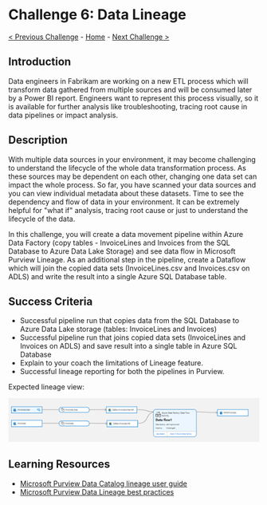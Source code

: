 # Challenge 6: Data Lineage

[< Previous Challenge](./Challenge5.md) - [Home](../README.md) - [Next Challenge >](./Challenge7.md)

## Introduction
Data engineers in Fabrikam are working on a new ETL process which will transform data gathered from multiple sources and will be consumed later by a Power BI report. Engineers want to represent this process visually, so it is available for further analysis like troubleshooting, tracing root cause in data pipelines or impact analysis.

## Description
With multiple data sources in your environment, it may become challenging to understand the lifecycle of the whole data transformation process. As these sources may be dependent on each other, changing one data set can impact the whole process. So far, you have scanned your data sources and you can view individual metadata about these datasets. Time to see the dependency and flow of data in your environment. It can be extremely helpful for "what if" analysis, tracing root cause or just to understand the lifecycle of the data. 

In this challenge, you will create a data movement pipeline within Azure Data Factory (copy tables - InvoiceLines and Invoices from the SQL Database to Azure Data Lake Storage) and see data flow in Microsoft Purview Lineage. As an additional step in the pipeline, create a Dataflow which will join the copied data sets (InvoiceLines.csv and Invoices.csv on ADLS) and write the result into a single Azure SQL Database table.

## Success Criteria
- Successful pipeline run that copies data from the SQL Database to Azure Data Lake storage (tables: InvoiceLines and Invoices)
- Successful pipeline run that joins copied data sets (InvoiceLines and Invoices on ADLS) and save result into a single table in Azure SQL Database
- Explain to your coach the limitations of Lineage feature.
- Successful lineage reporting for both the pipelines in Purview.

Expected lineage view: 

![screenshot](./screenshotChallenge6.png)

## Learning Resources
- [Microsoft Purview Data Catalog lineage user guide](https://docs.microsoft.com/en-us/azure/purview/catalog-lineage-user-guide)
- [Microsoft Purview Data Lineage best practices](https://docs.microsoft.com/en-us/azure/purview/concept-best-practices-lineage-azure-data-factory)
